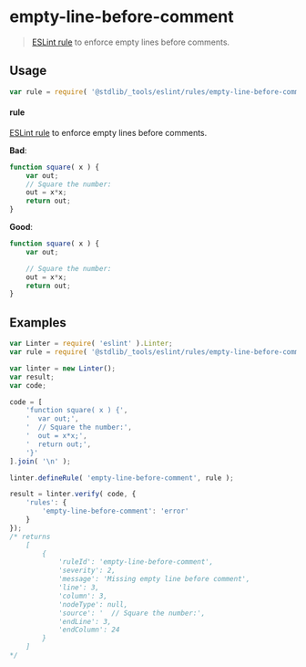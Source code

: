 <!--

@license Apache-2.0

Copyright (c) 2018 The Stdlib Authors.

Licensed under the Apache License, Version 2.0 (the "License");
you may not use this file except in compliance with the License.
You may obtain a copy of the License at

   http://www.apache.org/licenses/LICENSE-2.0

Unless required by applicable law or agreed to in writing, software
distributed under the License is distributed on an "AS IS" BASIS,
WITHOUT WARRANTIES OR CONDITIONS OF ANY KIND, either express or implied.
See the License for the specific language governing permissions and
limitations under the License.

-->

# empty-line-before-comment

> [ESLint rule][eslint-rules] to enforce empty lines before comments.

<section class="intro">

</section>

<!-- /.intro -->

<section class="usage">

## Usage

```javascript
var rule = require( '@stdlib/_tools/eslint/rules/empty-line-before-comment' );
```

#### rule

[ESLint rule][eslint-rules] to enforce empty lines before comments.

**Bad**:

<!-- eslint-disable stdlib/empty-line-before-comment -->

```javascript
function square( x ) {
    var out;
    // Square the number:
    out = x*x;
    return out;
}
```

**Good**:

```javascript
function square( x ) {
    var out;

    // Square the number:
    out = x*x;
    return out;
}
```

</section>

<!-- /.usage -->

<section class="examples">

## Examples

<!-- eslint no-undef: "error" -->

```javascript
var Linter = require( 'eslint' ).Linter;
var rule = require( '@stdlib/_tools/eslint/rules/empty-line-before-comment' );

var linter = new Linter();
var result;
var code;

code = [
    'function square( x ) {',
    '  var out;',
    '  // Square the number:',
    '  out = x*x;',
    '  return out;',
    '}'
].join( '\n' );

linter.defineRule( 'empty-line-before-comment', rule );

result = linter.verify( code, {
    'rules': {
        'empty-line-before-comment': 'error'
    }
});
/* returns
    [
        {
            'ruleId': 'empty-line-before-comment',
            'severity': 2,
            'message': 'Missing empty line before comment',
            'line': 3,
            'column': 3,
            'nodeType': null,
            'source': '  // Square the number:',
            'endLine': 3,
            'endColumn': 24
        }
    ]
*/
```

</section>

<!-- /.examples -->

<section class="links">

[eslint-rules]: https://eslint.org/docs/developer-guide/working-with-rules

</section>

<!-- /.links -->
